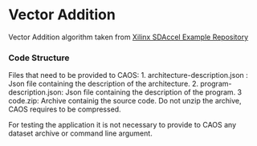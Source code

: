 # Vector Addition
Vector Addition algorithm taken from [Xilinx SDAccel Example Repository](https://github.com/Xilinx/SDAccel_Examples)

### Code Structure
Files that need to be provided to CAOS:
	1. architecture-description.json : Json file containing the description of the architecture.
	2. program-description.json: Json file containing the description of the program.
	3 code.zip: Archive containig the source code. Do not unzip the archive, CAOS requires to be compressed.

For testing the application it is not necessary to provide to CAOS any dataset archive or command line argument.